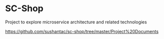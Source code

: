 # SC-Shop

Project to explore microservice architecture and related technologies

https://github.com/sushantac/sc-shop/tree/master/Project%20Documents
